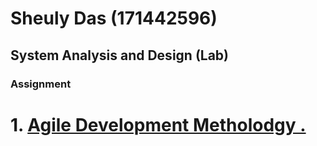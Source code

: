 Sheuly Das (171442596)
===============================
## System Analysis and Design (Lab)
### Assignment
# 1. [Agile Development Metholodgy .](https://github.com/SheulyDas/system-Analysis-design/blob/master/Agile%20development.docx/)

